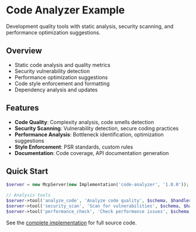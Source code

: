 # Code Analyzer Example

Development quality tools with static analysis, security scanning, and performance optimization suggestions.

## Overview

- Static code analysis and quality metrics
- Security vulnerability detection
- Performance optimization suggestions
- Code style enforcement and formatting
- Dependency analysis and updates

## Features

- **Code Quality**: Complexity analysis, code smells detection
- **Security Scanning**: Vulnerability detection, secure coding practices
- **Performance Analysis**: Bottleneck identification, optimization suggestions
- **Style Enforcement**: PSR standards, custom rules
- **Documentation**: Code coverage, API documentation generation

## Quick Start

```php
$server = new McpServer(new Implementation('code-analyzer', '1.0.0'));

// Analysis tools
$server->tool('analyze_code', 'Analyze code quality', $schema, $handler);
$server->tool('security_scan', 'Scan for vulnerabilities', $schema, $handler);
$server->tool('performance_check', 'Check performance issues', $schema, $handler);
```

See the [complete implementation](https://github.com/dalehurley/php-mcp-sdk/tree/main/examples/real-world/code-analyzer) for full source code.
